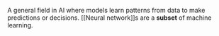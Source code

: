 A general field in AI where models learn patterns from data to make predictions or decisions.
[[Neural network]]s are a **subset** of machine learning.
